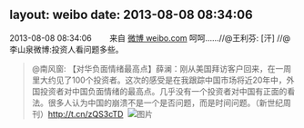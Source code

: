 layout: weibo
date: 2013-08-08 08:34:06
---
2013-08-08 08:34:06  &nbsp;&nbsp;&nbsp;&nbsp;&nbsp;&nbsp; 来自 <a href="http://weibo.com/" rel="nofollow">微博 weibo.com</a>
呵呵……//@王利芬: [汗] //@李山泉微博:投资人看问题多些。
>  @南风窗: 【对华负面情绪最高点】薛澜：刚从美国拜访客户回来，在一周里大约见了100个投资者。这次的感受是在我跟踪中国市场将近20年中，外国投资者对中国负面情绪的最高点。几乎没有一个投资者对中国有正面的看法。很多人认为中国的崩溃不是一个是否问题，而是时间问题。（新世纪周刊）http://t.cn/zQS3cTD ​​​
>  ![图片](https://ww4.sinaimg.cn/large/6215876djw1e7exsn51qbj208w06oglv.jpg)
